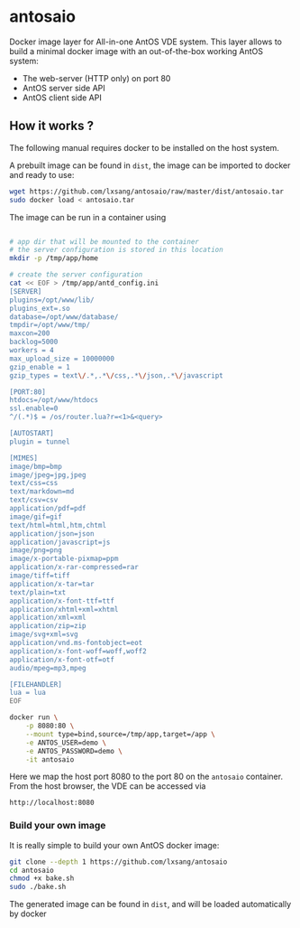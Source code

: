 # antosaio

Docker image layer for All-in-one AntOS VDE system.
This layer allows to build a minimal docker image with an
out-of-the-box working AntOS system:

- The web-server (HTTP only) on port 80
- AntOS server side API
- AntOS client side API

## How it works ?
The following manual requires docker to be installed on the host system.

A prebuilt image can be found in `dist`, the image can be imported
to docker and ready to use:

```sh
wget https://github.com/lxsang/antosaio/raw/master/dist/antosaio.tar
sudo docker load < antosaio.tar
```

The image can be run in a container using

```sh

# app dir that will be mounted to the container
# the server configuration is stored in this location
mkdir -p /tmp/app/home

# create the server configuration
cat << EOF > /tmp/app/antd_config.ini
[SERVER]
plugins=/opt/www/lib/
plugins_ext=.so
database=/opt/www/database/
tmpdir=/opt/www/tmp/
maxcon=200
backlog=5000
workers = 4
max_upload_size = 10000000
gzip_enable = 1
gzip_types = text\/.*,.*\/css,.*\/json,.*\/javascript

[PORT:80]
htdocs=/opt/www/htdocs
ssl.enable=0
^/(.*)$ = /os/router.lua?r=<1>&<query>

[AUTOSTART]
plugin = tunnel

[MIMES]
image/bmp=bmp
image/jpeg=jpg,jpeg
text/css=css
text/markdown=md
text/csv=csv
application/pdf=pdf
image/gif=gif
text/html=html,htm,chtml
application/json=json
application/javascript=js
image/png=png
image/x-portable-pixmap=ppm
application/x-rar-compressed=rar
image/tiff=tiff
application/x-tar=tar
text/plain=txt
application/x-font-ttf=ttf
application/xhtml+xml=xhtml
application/xml=xml
application/zip=zip
image/svg+xml=svg
application/vnd.ms-fontobject=eot
application/x-font-woff=woff,woff2
application/x-font-otf=otf
audio/mpeg=mp3,mpeg

[FILEHANDLER]
lua = lua
EOF

docker run \
    -p 8080:80 \
    --mount type=bind,source=/tmp/app,target=/app \
    -e ANTOS_USER=demo \
    -e ANTOS_PASSWORD=demo \
    -it antosaio
```

Here we map the host port 8080 to the port 80 on the `antosaio` container.
From the host browser, the VDE can be accessed via

```
http://localhost:8080
```

### Build your own image
It is really simple to build your own AntOS docker image:

```sh
git clone --depth 1 https://github.com/lxsang/antosaio
cd antosaio
chmod +x bake.sh
sudo ./bake.sh
```

The generated image can be found in `dist`, and will be loaded automatically by docker
